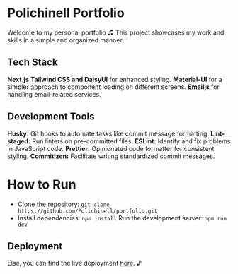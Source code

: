 # Polichinell Portfolio

Welcome to my personal portfolio ♫ This project showcases my work and skills in a simple and organized manner.

## Tech Stack

**Next.js**
**Tailwind CSS and DaisyUI** for enhanced styling.
**Material-UI** for a simpler approach to component loading on different screens.
**Emailjs** for handling email-related services.

## Development Tools

**Husky:** Git hooks to automate tasks like commit message formatting.
**Lint-staged:** Run linters on pre-committed files.
**ESLint:** Identify and fix problems in JavaScript code.
**Prettier:** Opinionated code formatter for consistent styling.
**Commitizen:** Facilitate writing standardized commit messages.

# How to Run

- Clone the repository: `git clone https://github.com/Polichinell/portfolio.git`
- Install dependencies: `npm install`
  Run the development server: `npm run dev`

## Deployment

Else, you can find the live deployment [here](https://polichinell.vercel.app). ♪
